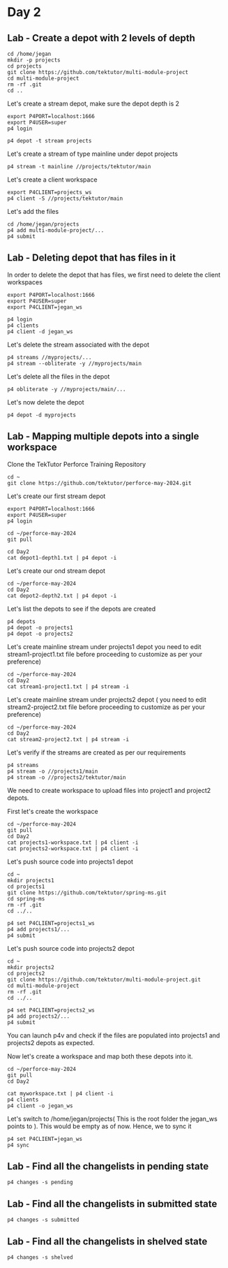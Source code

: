 # Day 2

## Lab - Create a depot with 2 levels of depth
```
cd /home/jegan
mkdir -p projects
cd projects
git clone https://github.com/tektutor/multi-module-project
cd multi-module-project
rm -rf .git
cd ..
```

Let's create a stream depot, make sure the depot depth is 2
```
export P4PORT=localhost:1666
export P4USER=super
p4 login

p4 depot -t stream projects
```

Let's create a stream of type mainline under depot projects
```
p4 stream -t mainline //projects/tektutor/main
```

Let's create a client workspace
```
export P4CLIENT=projects_ws
p4 client -S //projects/tektutor/main
```

Let's add the files
```
cd /home/jegan/projects
p4 add multi-module-project/...
p4 submit
```

## Lab - Deleting depot that has files in it
In order to delete the depot that has files, we first need to delete the client workspaces

```
export P4PORT=localhost:1666
export P4USER=super
export P4CLIENT=jegan_ws

p4 login
p4 clients
p4 client -d jegan_ws
```

Let's delete the stream associated with the depot
```
p4 streams //myprojects/...
p4 stream --obliterate -y //myprojects/main
```

Let's delete all the files in the depot
```
p4 obliterate -y //myprojects/main/...
```

Let's now delete the depot
```
p4 depot -d myprojects
```

## Lab - Mapping multiple depots into a single workspace

Clone the TekTutor Perforce Training Repository
```
cd ~
git clone https://github.com/tektutor/perforce-may-2024.git
```

Let's create our first stream depot
```
export P4PORT=localhost:1666
export P4USER=super
p4 login

cd ~/perforce-may-2024
git pull

cd Day2
cat depot1-depth1.txt | p4 depot -i
```

Let's create our ond stream depot
```
cd ~/perforce-may-2024
cd Day2
cat depot2-depth2.txt | p4 depot -i
```

Let's list the depots to see if the depots are created
```
p4 depots
p4 depot -o projects1
p4 depot -o projects2
```

Let's create mainline stream under projects1 depot you need to edit stream1-project1.txt file before proceeding to customize as per your preference)
```
cd ~/perforce-may-2024
cd Day2
cat stream1-project1.txt | p4 stream -i
```

Let's create mainline stream under projects2 depot ( you need to edit stream2-project2.txt file before proceeding to customize as per your preference)
```
cd ~/perforce-may-2024
cd Day2
cat stream2-project2.txt | p4 stream -i
```

Let's verify if the streams are created as per our requirements
```
p4 streams
p4 stream -o //projects1/main
p4 stream -o //projects2/tektutor/main
```

We need to create workspace to upload files into project1 and project2 depots.

First let's create the workspace
```
cd ~/perforce-may-2024
git pull
cd Day2
cat projects1-workspace.txt | p4 client -i
cat projects2-workspace.txt | p4 client -i
```

Let's push source code into projects1 depot
```
cd ~
mkdir projects1
cd projects1
git clone https://github.com/tektutor/spring-ms.git
cd spring-ms
rm -rf .git
cd ../..

p4 set P4CLIENT=projects1_ws
p4 add projects1/...
p4 submit
```

Let's push source code into projects2 depot
```
cd ~
mkdir projects2
cd projects2
git clone https://github.com/tektutor/multi-module-project.git
cd multi-module-project
rm -rf .git
cd ../..

p4 set P4CLIENT=projects2_ws
p4 add projects2/...
p4 submit
```

You can launch p4v and check if the files are populated into projects1 and projects2 depots as expected.

Now let's create a workspace and map both these depots into it.

```
cd ~/perforce-may-2024
git pull
cd Day2

cat myworkspace.txt | p4 client -i
p4 clients
p4 client -o jegan_ws
```

Let's switch to /home/jegan/projects( This is the root folder the jegan_ws points to ). This would be empty as of now. Hence, we to sync it
```
p4 set P4CLIENT=jegan_ws
p4 sync
```

## Lab - Find all the changelists in pending state
```
p4 changes -s pending
```

## Lab - Find all the changelists in submitted state
```
p4 changes -s submitted
```

## Lab - Find all the changelists in shelved state
```
p4 changes -s shelved
```

